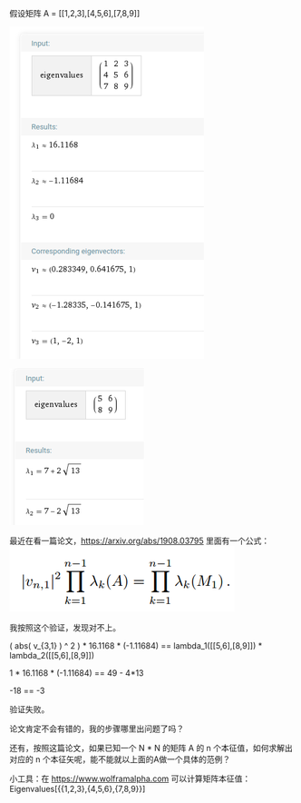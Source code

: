 

假设矩阵 A = [[1,2,3],[4,5,6],[7,8,9]]


![](../img/zhangyang_1.png)

![](../img/zhangyang_2.png)


最近在看一篇论文，https://arxiv.org/abs/1908.03795 里面有一个公式：
![](../img/zhangyang_0.png)


我按照这个验证，发现对不上。


( abs( v_{3,1} ) ^ 2 ) * 16.1168 * (-1.11684) == lambda_1([[5,6],[8,9]]) * lambda_2([[5,6],[8,9]])


1 * 16.1168 * (-1.11684) == 49 - 4*13

-18 == -3

验证失败。

论文肯定不会有错的，我的步骤哪里出问题了吗？


还有，按照这篇论文，如果已知一个 N * N 的矩阵 A 的 n 个本征值，如何求解出对应的 n 个本征矢呢，能不能就以上面的A做一个具体的范例？



小工具：在 https://www.wolframalpha.com 可以计算矩阵本征值： Eigenvalues[{{1,2,3},{4,5,6},{7,8,9}}] 



